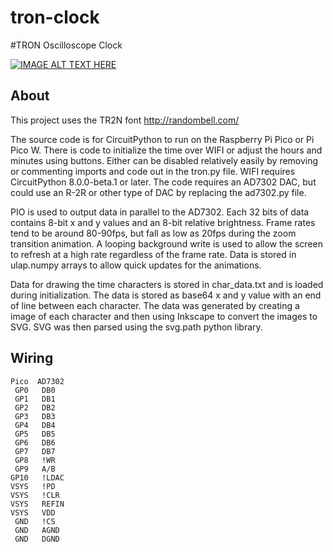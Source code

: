 # tron-clock
#TRON Oscilloscope Clock

[![IMAGE ALT TEXT HERE](https://img.youtube.com/vi/OOFGKmF-wbw/0.jpg)](https://www.youtube.com/watch?v=OOFGKmF-wbw)


## About

This project uses the TR2N font http://randombell.com/

The source code is for CircuitPython to run on the Raspberry Pi Pico or Pi Pico W. There is code to initialize the time over WIFI or adjust the hours and minutes using buttons. Either can be disabled relatively easily by removing or commenting imports and code out in the tron.py file. WIFI requires CircuitPython 8.0.0-beta.1 or later. The code requires an AD7302 DAC, but could use an R-2R or other type of DAC by replacing the ad7302.py file.

PIO is used to output data in parallel to the AD7302. Each 32 bits of data contains 8-bit x and y values and an 8-bit relative brightness. Frame rates tend to be around 80-90fps, but fall as low as 20fps during the zoom transition animation. A looping background write is used to allow the screen to refresh at a high rate regardless of the frame rate. Data is stored in ulap.numpy arrays to allow quick updates for the animations.

Data for drawing the time characters is stored in char_data.txt and is loaded during initialization. The data is stored as base64 x and y value with an end of line between each character. The data was generated by creating a image of each character and then using Inkscape to convert the images to SVG. SVG was then parsed using the svg.path python library.


## Wiring
```
Pico  AD7302
 GP0   DB0
 GP1   DB1
 GP2   DB2
 GP3   DB3
 GP4   DB4
 GP5   DB5
 GP6   DB6
 GP7   DB7
 GP8   !WR
 GP9   A/B
GP10   !LDAC
VSYS   !PD
VSYS   !CLR
VSYS   REFIN
VSYS   VDD
 GND   !CS
 GND   AGND
 GND   DGND
```

